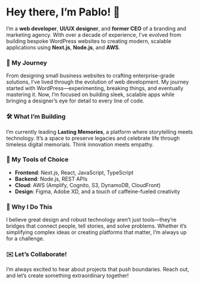
# Hey there, I’m Pablo! 👋  

I’m a **web developer**, **UI/UX designer**, and **former CEO** of a branding and marketing agency. With over a decade of experience, I’ve evolved from building bespoke WordPress websites to creating modern, scalable applications using **Next.js**, **Node.js**, and **AWS**.  

### 🚀 My Journey  
From designing small business websites to crafting enterprise-grade solutions, I’ve lived through the evolution of web development. My journey started with WordPress—experimenting, breaking things, and eventually mastering it. Now, I’m focused on building sleek, scalable apps while bringing a designer’s eye for detail to every line of code.

### 🛠 What I’m Building  
I’m currently leading **Lasting Memories**, a platform where storytelling meets technology. It’s a space to preserve legacies and celebrate life through timeless digital memorials. Think innovation meets empathy.

### 🔧 My Tools of Choice  
- **Frontend**: Next.js, React, JavaScript, TypeScript  
- **Backend**: Node.js, REST APIs  
- **Cloud**: AWS (Amplify, Cognito, S3, DynamoDB, CloudFront)  
- **Design**: Figma, Adobe XD, and a touch of caffeine-fueled creativity  

### 🌟 Why I Do This  
I believe great design and robust technology aren’t just tools—they’re bridges that connect people, tell stories, and solve problems. Whether it’s simplifying complex ideas or creating platforms that matter, I’m always up for a challenge.  

### ✉️ Let’s Collaborate!  
I’m always excited to hear about projects that push boundaries. Reach out, and let’s create something extraordinary together!
